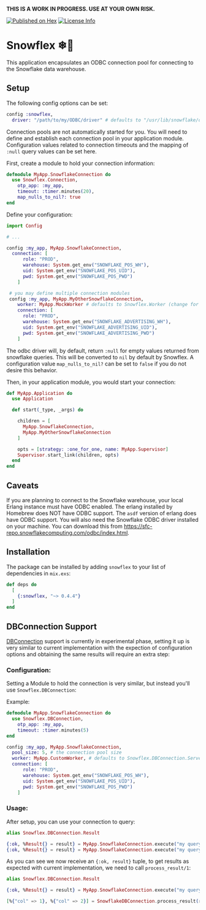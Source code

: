 **THIS IS A WORK IN PROGRESS. USE AT YOUR OWN RISK.**

[![Published on Hex](https://img.shields.io/hexpm/v/snowflex)](https://hex.pm/packages/snowflex)
[![License Info](https://img.shields.io/hexpm/l/snowflex)](https://github.com/pepsico-ecommerce/snowflex/blob/master/LICENSE)

# Snowflex ❄💪

This application encapsulates an ODBC connection pool for connecting to the Snowflake data warehouse.

## Setup

The following config options can be set:

```elixir
config :snowflex,
  driver: "/path/to/my/ODBC/driver" # defaults to "/usr/lib/snowflake/odbc/lib/libSnowflake.so"
```

Connection pools are not automatically started for you. You will need to define and establish each connection pool in your application module. Configuration values related to connection timeouts and the mapping of `:null` query values can be set here.

First, create a module to hold your connection information:

```elixir
defmodule MyApp.SnowflakeConnection do
  use Snowflex.Connection,
    otp_app: :my_app,
    timeout: :timer.minutes(20),
    map_nulls_to_nil?: true
end
```

Define your configuration:

```elixir
import Config

# ...

config :my_app, MyApp.SnowflakeConnection,
  connection: [
      role: "PROD",
      warehouse: System.get_env("SNOWFLAKE_POS_WH"),
      uid: System.get_env("SNOWFLAKE_POS_UID"),
      pwd: System.get_env("SNOWFLAKE_POS_PWD")
    ]

 # you may define multiple connection modules
 config :my_app, MyApp.MyOtherSnowflakeConnection,
    worker: MyApp.MockWorker # defaults to Snowflex.Worker (change for testing/development)
    connection: [
      role: "PROD",
      warehouse: System.get_env("SNOWFLAKE_ADVERTISING_WH"),
      uid: System.get_env("SNOWFLAKE_ADVERTISING_UID"),
      pwd: System.get_env("SNOWFLAKE_ADVERTISING_PWD")
    ]
```

The odbc driver will, by default, return `:null` for empty values returned from snowflake queries.
This will be converted to `nil` by default by Snowflex. A configuration value `map_nulls_to_nil?`
can be set to `false` if you do not desire this behavior.

Then, in your application module, you would start your connection:

```elixir
def MyApp.Application do
  use Application

  def start(_type, _args) do

    children = [
      MyApp.SnowflakeConnection,
      MyApp.MyOtherSnowflakeConnection
    ]

    opts = [strategy: :one_for_one, name: MyApp.Supervisor]
    Supervisor.start_link(children, opts)
  end
end
```

## Caveats

If you are planning to connect to the Snowflake warehouse, your local Erlang instance
must have ODBC enabled. The erlang installed by Homebrew does NOT have ODBC support. The `asdf`
version of erlang does have ODBC support. You will also need the Snowflake ODBC driver installed
on your machine. You can download this from https://sfc-repo.snowflakecomputing.com/odbc/index.html.

## Installation

The package can be installed by adding `snowflex` to your list of dependencies in `mix.exs`:

```elixir
def deps do
  [
    {:snowflex, "~> 0.4.4"}
  ]
end
```

## DBConnection Support

[DBConnection](https://github.com/elixir-ecto/db_connection) support is currently in experimental phase, setting it up is very similar to current implementation with the expection of configuration options and obtaining the same results will require an extra step:

### Configuration:

Setting a Module to hold the connection is very similar, but instead you'll use `Snowflex.DBConnection`:

Example:

```elixir
defmodule MyApp.SnowflakeConnection do
  use Snowflex.DBConnection,
    otp_app: :my_app,
    timeout: :timer.minutes(5)
end
```

```elixir
config :my_app, MyApp.SnowflakeConnection,
  pool_size: 5, # the connection pool size
  worker: MyApp.CustomWorker, # defaults to Snowflex.DBConnection.Server
  connection: [
      role: "PROD",
      warehouse: System.get_env("SNOWFLAKE_POS_WH"),
      uid: System.get_env("SNOWFLAKE_POS_UID"),
      pwd: System.get_env("SNOWFLAKE_POS_PWD")
    ]
```

### Usage:

After setup, you can use your connection to query:

```elixir
alias Snowflex.DBConnection.Result

{:ok, %Result{} = result} = MyApp.SnowflakeConnection.execute("my query")
{:ok, %Result{} = result} = MyApp.SnowflakeConnection.execute("my query", ["my params"])
```

As you can see we now receive an `{:ok, result}` tuple, to get results as expected with current implementation, we need to call `process_result/1`:

```elixir
alias Snowflex.DBConnection.Result

{:ok, %Result{} = result} = MyApp.SnowflakeConnection.execute("my query")

[%{"col" => 1}, %{"col" => 2}] = SnowflakeDBConnection.process_result(result)
```

